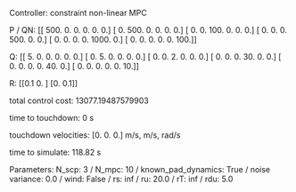 Controller: constraint non-linear MPC

 P / QN:
 [[ 500.    0.    0.    0.    0.    0.]
 [   0.  500.    0.    0.    0.    0.]
 [   0.    0.  100.    0.    0.    0.]
 [   0.    0.    0.  500.    0.    0.]
 [   0.    0.    0.    0. 1000.    0.]
 [   0.    0.    0.    0.    0.  100.]]

 Q:
 [[ 5.  0.  0.  0.  0.  0.]
 [ 0.  5.  0.  0.  0.  0.]
 [ 0.  0.  2.  0.  0.  0.]
 [ 0.  0.  0. 30.  0.  0.]
 [ 0.  0.  0.  0. 40.  0.]
 [ 0.  0.  0.  0.  0. 10.]]

 R:
 [[0.1 0. ]
 [0.  0.1]]

 total control cost: 13077.19487579903

 time to touchdown: 0 s

 touchdown velocities: [0. 0. 0.] m/s, m/s, rad/s

 time to simulate: 118.82 s

 Parameters: N_scp: 3 / N_mpc: 10 / known_pad_dynamics: True / noise variance: 0.0 / wind: False / rs: inf / ru: 20.0 / rT: inf / rdu: 5.0